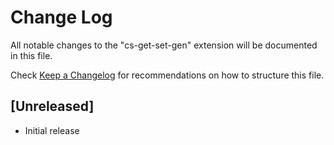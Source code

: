 # Change Log

All notable changes to the "cs-get-set-gen" extension will be documented in this file.

Check [Keep a Changelog](http://keepachangelog.com/) for recommendations on how to structure this file.

## [Unreleased]

- Initial release